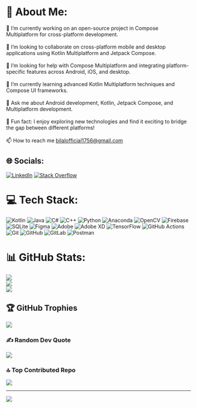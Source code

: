 # 💫 About Me:
🔭 I’m currently working on an open-source project in Compose Multiplatform for cross-platform development.<br><br>👯 I’m looking to collaborate on cross-platform mobile and desktop applications using Kotlin Multiplatform and Jetpack Compose.<br><br>🤝 I’m looking for help with Compose Multiplatform and integrating platform-specific features across Android, iOS, and desktop.<br><br>🌱 I’m currently learning advanced Kotlin Multiplatform techniques and Compose UI frameworks.<br><br>💬 Ask me about Android development, Kotlin, Jetpack Compose, and Multiplatform development.<br><br>🎉 Fun fact: I enjoy exploring new technologies and find it exciting to bridge the gap between different platforms!<br><br>📫 How to reach me bilalofficial1756@gmail.com<br>


## 🌐 Socials:
[![LinkedIn](https://img.shields.io/badge/LinkedIn-%230077B5.svg?logo=linkedin&logoColor=white)](https://linkedin.com/in/muhammad-bilal-b03887159) [![Stack Overflow](https://img.shields.io/badge/-Stackoverflow-FE7A16?logo=stack-overflow&logoColor=white)](https://stackoverflow.com/users/17901287) 

# 💻 Tech Stack:
![Kotlin](https://img.shields.io/badge/kotlin-%237F52FF.svg?style=for-the-badge&logo=kotlin&logoColor=white) ![Java](https://img.shields.io/badge/java-%23ED8B00.svg?style=for-the-badge&logo=openjdk&logoColor=white) ![C#](https://img.shields.io/badge/c%23-%23239120.svg?style=for-the-badge&logo=csharp&logoColor=white) ![C++](https://img.shields.io/badge/c++-%2300599C.svg?style=for-the-badge&logo=c%2B%2B&logoColor=white) ![Python](https://img.shields.io/badge/python-3670A0?style=for-the-badge&logo=python&logoColor=ffdd54) ![Anaconda](https://img.shields.io/badge/Anaconda-%2344A833.svg?style=for-the-badge&logo=anaconda&logoColor=white) ![OpenCV](https://img.shields.io/badge/opencv-%23white.svg?style=for-the-badge&logo=opencv&logoColor=white) ![Firebase](https://img.shields.io/badge/firebase-a08021?style=for-the-badge&logo=firebase&logoColor=ffcd34) ![SQLite](https://img.shields.io/badge/sqlite-%2307405e.svg?style=for-the-badge&logo=sqlite&logoColor=white) ![Figma](https://img.shields.io/badge/figma-%23F24E1E.svg?style=for-the-badge&logo=figma&logoColor=white) ![Adobe](https://img.shields.io/badge/adobe-%23FF0000.svg?style=for-the-badge&logo=adobe&logoColor=white) ![Adobe XD](https://img.shields.io/badge/Adobe%20XD-470137?style=for-the-badge&logo=Adobe%20XD&logoColor=#FF61F6) ![TensorFlow](https://img.shields.io/badge/TensorFlow-%23FF6F00.svg?style=for-the-badge&logo=TensorFlow&logoColor=white) ![GitHub Actions](https://img.shields.io/badge/github%20actions-%232671E5.svg?style=for-the-badge&logo=githubactions&logoColor=white) ![Git](https://img.shields.io/badge/git-%23F05033.svg?style=for-the-badge&logo=git&logoColor=white) ![GitHub](https://img.shields.io/badge/github-%23121011.svg?style=for-the-badge&logo=github&logoColor=white) ![GitLab](https://img.shields.io/badge/gitlab-%23181717.svg?style=for-the-badge&logo=gitlab&logoColor=white) ![Postman](https://img.shields.io/badge/Postman-FF6C37?style=for-the-badge&logo=postman&logoColor=white)
# 📊 GitHub Stats:
![](https://github-readme-stats.vercel.app/api?username=BeeProDev&theme=dark&hide_border=false&include_all_commits=true&count_private=true)<br/>
![](https://github-readme-streak-stats.herokuapp.com/?user=BeeProDev&theme=dark&hide_border=false)<br/>
![](https://github-readme-stats.vercel.app/api/top-langs/?username=BeeProDev&theme=dark&hide_border=false&include_all_commits=true&count_private=true&layout=compact)

## 🏆 GitHub Trophies
![](https://github-profile-trophy.vercel.app/?username=BeeProDev&theme=radical&no-frame=false&no-bg=false&margin-w=4)

### ✍️ Random Dev Quote
![](https://quotes-github-readme.vercel.app/api?type=horizontal&theme=radical)

### 🔝 Top Contributed Repo
![](https://github-contributor-stats.vercel.app/api?username=BeeProDev&limit=5&theme=dark&combine_all_yearly_contributions=true)

---
[![](https://visitcount.itsvg.in/api?id=BeeProDev&icon=0&color=1)](https://visitcount.itsvg.in)

<!-- Proudly created with GPRM ( https://gprm.itsvg.in ) -->
